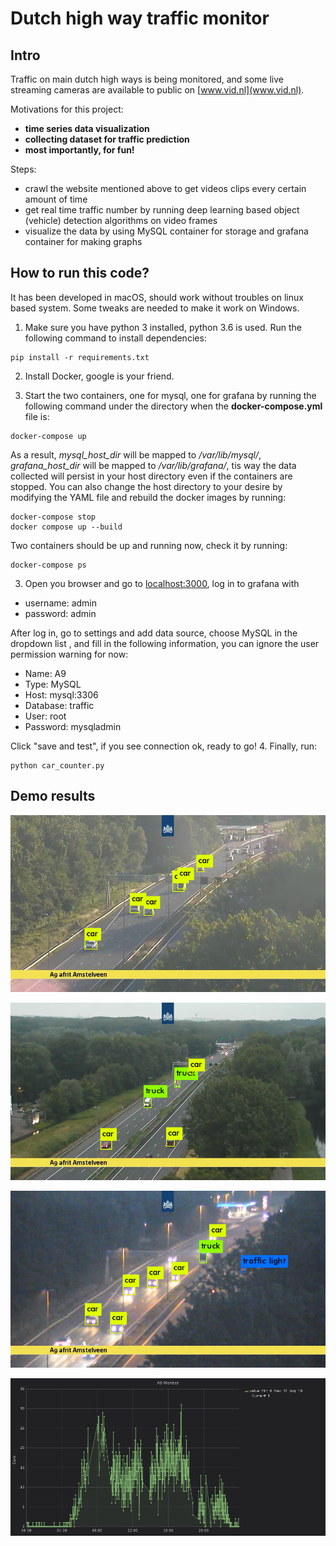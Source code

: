 # Dutch high way traffic monitor

## Intro
Traffic on main dutch high ways is being monitored, and some live streaming cameras are
available to public on [www.vid.nl](www.vid.nl).

Motivations for this project:
 - **time series data visualization** 
 - **collecting dataset for traffic prediction**
 - **most importantly, for fun!**

Steps:
 - crawl the website mentioned above to get videos clips every certain
amount of time
 - get real time traffic number by running deep learning based object (vehicle) detection algorithms
on video frames
 - visualize the data by using MySQL container for storage and grafana container for making graphs
 

## How to run this code?


It has been developed in macOS, should work without troubles on linux based system. Some tweaks are needed to
make it work on Windows.

1. Make sure you have python 3 installed, python 3.6 is used. Run the following command to install dependencies:

```
pip install -r requirements.txt
```

2. Install Docker, google is your friend.

3. Start the two containers, one for mysql, one for grafana by running the following command under the directory when the **docker-compose.yml** file is:

```
docker-compose up
```
As a result, *mysql_host_dir* will be mapped to */var/lib/mysql/*, *grafana_host_dir* will be mapped to */var/lib/grafana/*, tis way
the data collected will persist in your host directory even if the containers
are stopped. You can also change the host directory to your desire by modifying the YAML file and 
rebuild the docker images by running:
```
docker-compose stop
docker compose up --build
```
Two containers should be up and running now, check it by running:
```
docker-compose ps
```
3. Open you browser and go to [localhost:3000](localhost:3000), log in to
grafana with
 - username: admin
 - password: admin
 
 After log in, go to settings and add data source, choose MySQL in the dropdown list
 , and fill in the following information, you can ignore the user permission warning for now:
  - Name: A9
  - Type: MySQL
  - Host: mysql:3306
  - Database: traffic
  - User: root
  - Password: mysqladmin 
  
Click "save and test", if you see connection ok, ready to go!
4. Finally, run:
```
python car_counter.py 
```

## Demo results

![](sample_images/predictions.png?raw=true)

![](sample_images/predictions_day.png?raw=true)

![](sample_images/predictions_night.png?raw=true)

![](sample_images/a9_grafana.png?raw=true)